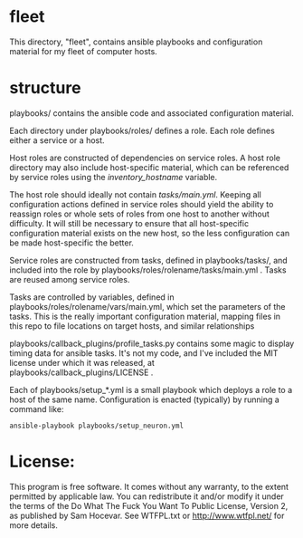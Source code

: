 # fleet

This directory, "fleet", contains ansible playbooks and configuration material
for my fleet of computer hosts.


# structure

playbooks/ contains the ansible code and associated configuration material.

Each directory under playbooks/roles/ defines a role.  Each role defines either
a service or a host.  

Host roles are constructed of dependencies on service roles.  A host role
directory may also include host-specific material, which can be referenced by
service roles using the *inventory_hostname* variable.  

The host role should ideally not contain *tasks/main.yml*.  Keeping all
configuration actions defined in service roles should yield the ability to
reassign roles or whole sets of roles from one host to another without
difficulty.  It will still be necessary to ensure that all host-specific
configuration material exists on the new host, so the less configuration can be
made host-specific the better.

Service roles are constructed from tasks, defined in playbooks/tasks/, and
included into the role by playbooks/roles/rolename/tasks/main.yml .  Tasks are
reused among service roles.  

Tasks are controlled by variables, defined in
playbooks/roles/rolename/vars/main.yml, which set the parameters of the tasks.
This is the really important configuration material, mapping files in this repo
to file locations on target hosts, and similar relationships 

playbooks/callback_plugins/profile_tasks.py contains some magic to display
timing data for ansible tasks.  It's not my code, and I've included the MIT
license under which it was released, at playbooks/callback_plugins/LICENSE .

Each of playbooks/setup_*.yml is a small playbook which deploys a role to a
host of the same name.  Configuration is enacted (typically) by running a command like:

    ansible-playbook playbooks/setup_neuron.yml


# License:

This program is free software. It comes without any warranty, to the extent
permitted by applicable law. You can redistribute it and/or modify it under
the terms of the Do What The Fuck You Want To Public License, Version 2, as
published by Sam Hocevar. See WTFPL.txt or http://www.wtfpl.net/ for more
details.

